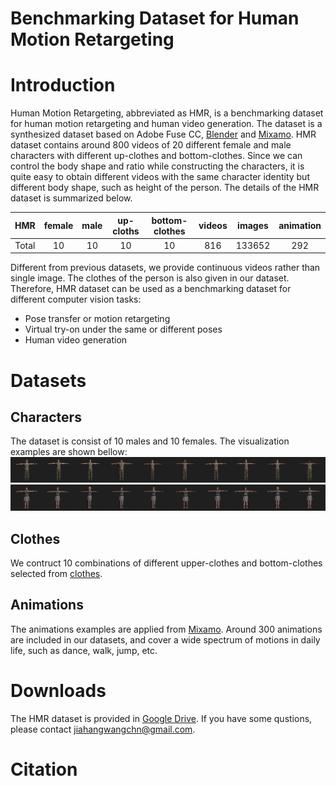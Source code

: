 # Benchmarking Dataset for Human Motion Retargeting

# Introduction
Human Motion Retargeting, abbreviated as HMR, is a benchmarking dataset for human motion retargeting and human video generation. The dataset is a synthesized dataset based on Adobe Fuse CC, [Blender](https://www.blender.org/) and [Mixamo](https://www.mixamo.com). HMR dataset contains around 800 videos of 20 different female and male characters with different up-clothes and bottom-clothes. Since we can control the body shape and ratio while constructing the characters, it is quite easy to obtain different videos with the same character identity but different body shape, such as height of the person. The details of the HMR dataset is summarized below.

| HMR |female|male|up-cloths|bottom-clothes|videos|images|animation|
|:--:|:--:|:--:|:--:|:--:|:--:|:--:|:--:|
|Total| 10 | 10 | 10 | 10 | 816 | 133652| 292|

Different from previous datasets, we provide continuous videos rather than single image. The clothes of the person is also given in our dataset. Therefore, HMR dataset can be used as a benchmarking dataset for different computer vision tasks:
- Pose transfer or motion retargeting
- Virtual try-on under the same or different poses
- Human video generation

# Datasets
## Characters
The dataset is consist of 10 males and 10 females. The visualization examples are shown bellow:
![males](./figures/male.png) 
![females](./figures/female.png)
## Clothes
We contruct 10 combinations of different upper-clothes and bottom-clothes selected from [clothes](./figures/clothes).
## Animations
The animations examples are applied from [Mixamo](https://www.mixamo.com). Around 300 animations are included in our datasets, and cover a wide spectrum of motions in daily life, such as dance, walk, jump, etc.


# Downloads
The HMR dataset is provided in [Google Drive](). If you have some qustions, please contact jiahangwangchn@gmail.com.

# Citation